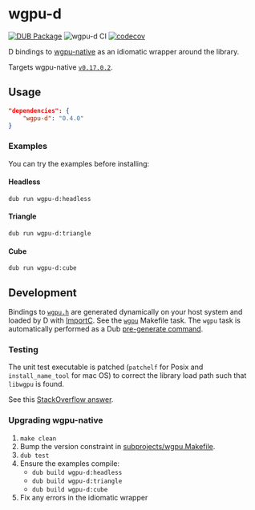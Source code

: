 # wgpu-d

[![DUB Package](https://img.shields.io/dub/v/wgpu-d.svg)](https://code.dlang.org/packages/wgpu-d)
![wgpu-d CI](https://github.com/chances/wgpu-d/workflows/wgpu-d%20CI/badge.svg)
[![codecov](https://codecov.io/gh/chances/wgpu-d/branch/master/graph/badge.svg)](https://codecov.io/gh/chances/wgpu-d)

D bindings to [wgpu-native](https://github.com/gfx-rs/wgpu-native) as an idiomatic wrapper around the library.

Targets wgpu-native [`v0.17.0.2`](https://github.com/gfx-rs/wgpu-native/releases/tag/v0.17.0.2).

## Usage

```json
"dependencies": {
    "wgpu-d": "0.4.0"
}
```

### Examples

You can try the examples before installing:

#### Headless

`dub run wgpu-d:headless`

#### Triangle

`dub run wgpu-d:triangle`

#### Cube

`dub run wgpu-d:cube`

## Development

Bindings to [`wgpu.h`](https://github.com/gfx-rs/wgpu-native/tree/v0.10.4.1/ffi) are generated dynamically on your host system and loaded by D with [ImportC](https://dlang.org/spec/importc.html). See the [`wgpu`](https://github.com/chances/wgpu-d/blob/v0.1.0/Makefile#L31-L39) Makefile task. The `wgpu` task is automatically performed as a Dub [pre-generate command](https://github.com/chances/wgpu-d/blob/v0.1.0/dub.json#L46).

### Testing

The unit test executable is patched (`patchelf` for Posix and `install_name_tool` for mac OS) to correct the library load path such that `libwgpu` is found.

See this [StackOverflow answer](https://stackoverflow.com/a/54723461/1363247).

### Upgrading wgpu-native

1. `make clean`
2. Bump the version constraint in [subprojects/wgpu.Makefile](https://github.com/chances/wgpu-d/blob/master/subprojects/wgpu.Makefile#L1).
3. `dub test`
4. Ensure the examples compile:
    - `dub build wgpu-d:headless`
    - `dub build wgpu-d:triangle`
    - `dub build wgpu-d:cube`
5. Fix any errors in the idiomatic wrapper
